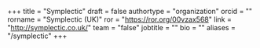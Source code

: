 +++ 
title = "Symplectic" 
draft = false
authortype = "organization"
orcid =  ""
rorname = "Symplectic (UK)"
ror = "https://ror.org/00vzax568"
link = "http://symplectic.co.uk/"
team = "false"
jobtitle = ""
bio = ""
aliases = "/symplectic"
+++ 

